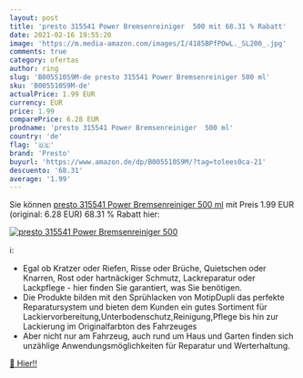 ```yaml
---
layout: post
title: 'presto 315541 Power Bremsenreiniger  500 mit 68.31 % Rabatt'
date: 2021-02-16 19:55:20
image: 'https://m.media-amazon.com/images/I/4185BPfPOwL._SL200_.jpg'
comments: true
category: ofertas
author: ring
slug: 'B005510S9M-de presto 315541 Power Bremsenreiniger 500 ml'
sku: 'B005510S9M-de'
actualPrice: 1.99 EUR
currency: EUR
price: 1.99
comparePrice: 6.28 EUR
prodname: 'presto 315541 Power Bremsenreiniger  500 ml'
country: 'de'
flag: '🇩🇪'
brand: 'Presto'
buyurl: 'https://www.amazon.de/dp/B005510S9M/?tag=tolees0ca-21'
descuento: '68.31'
average: '1.99'
---
```


Sie können [presto 315541 Power Bremsenreiniger  500 ml](https://www.amazon.de/dp/B005510S9M/?tag=tolees0ca-21) mit Preis 1.99 EUR (original: 6.28 EUR) 68.31 % Rabatt hier:

[![presto 315541 Power Bremsenreiniger  500](https://m.media-amazon.com/images/I/4185BPfPOwL._SL200_.jpg)](https://www.amazon.de/dp/B005510S9M/?tag=tolees0ca-21)

ℹ️:

- Egal ob Kratzer oder Riefen, Risse oder Brüche, Quietschen oder Knarren, Rost oder hartnäckiger Schmutz, Lackreparatur oder Lackpflege - hier finden Sie garantiert, was Sie benötigen.
- Die Produkte bilden mit den Sprühlacken von MotipDupli das perfekte Reparatursystem und bieten dem Kunden ein gutes Sortiment für Lackiervorbereitung,Unterbodenschutz,Reinigung,Pflege bis hin zur Lackierung im Originalfarbton des Fahrzeuges
- Aber nicht nur am Fahrzeug, auch rund um Haus und Garten finden sich unzählige Anwendungsmöglichkeiten für Reparatur und Werterhaltung.

[🛒 Hier!!](https://www.amazon.de/dp/B005510S9M/?tag=tolees0ca-21)
